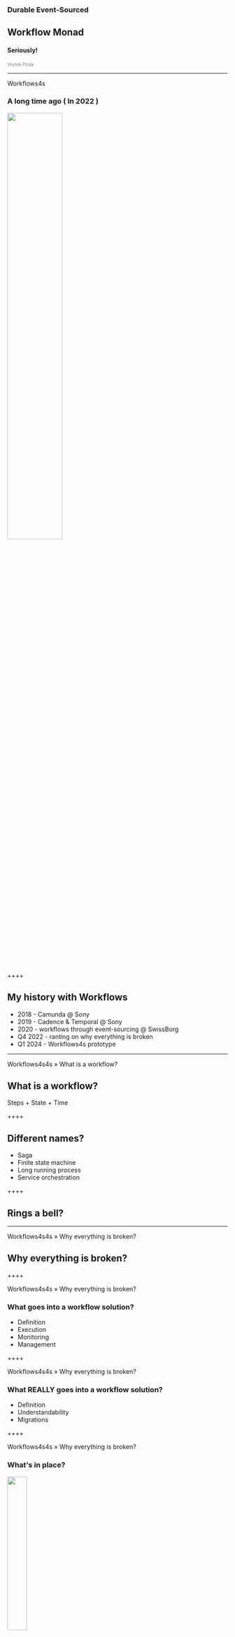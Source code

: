 ### Durable Event-Sourced
## <y-ellow>Workflow Monad</y-ellow>
#### Seriously!


<span style="font-size: 0.7em;color: gray">Voytek Pituła</span>

----

<span class="breadcrumb-data">Workflows4s</span>

### A long time ago ( In 2022 )

<img src="resources/2022.png" width="50%">

++++

## My history with Workflows

* 2018 - Camunda @ Sony
* 2019 - Cadence & Temporal @ Sony
* 2020 - workflows through event-sourcing @ SwissBorg
* Q4 2022 - ranting on why everything is broken
* Q1 2024 - Workflows4s prototype

<!--TODO segments -->

----

<span class="breadcrumb-data">Workflows4s4s » What is a workflow?</span>

## What is a <y-ellow>workflow</y-ellow>?

Steps + State + Time

++++

## Different names?

* Saga
* Finite state machine
* Long running process
* Service orchestration

++++

## Rings a bell?

----

<span class="breadcrumb-data">Workflows4s4s » Why everything is broken?</span>

## Why everything is <y-ellow>broken</y-ellow>?

++++

<span class="breadcrumb-data">Workflows4s4s » Why everything is broken?</span>

### What <y-ellow>goes into</y-ellow> a workflow solution?

* Definition
* Execution
* Monitoring
* Management


++++

<span class="breadcrumb-data">Workflows4s4s » Why everything is broken?</span>

### What <y-ellow>REALLY</y-ellow> goes into a workflow solution?

* Definition
* Understandability
* Migrations

++++

<span class="breadcrumb-data">Workflows4s4s » Why everything is broken?</span>

### What's in place?

<img src="resources/solutions.png" width="30%">

<!--TODO wording, self contained is not a good term -->

++++

<span class="breadcrumb-data">Workflows4s4s » Why everything is broken? » What's in place?</span>

#### Data workflows are <y-ellow>not</y-ellow> our workflows

Hence, no Airflow & friends

<!--TODO gray -->

----

<span class="breadcrumb-data">Workflows4s4s » Meet Workflows4s</span>

## Meet <y-ellow>Workflows4s</y-ellow>

* Functional
* Composable
* Scalable (up & down)
* Business-friendly

<y-ellow>LIBRARY</y-ellow>

----

## Not-Demo

----

<span class="breadcrumb-data">Workflows4s</span>

## <y-ellow>Defining</y-ellow> workflows

++++

<span class="breadcrumb-data">Workflows4s » Defining workflows</span>

<pre style="width: fit-content"><code class="hljs scala">sealed trait WIO[In, Err, Out]</code></pre>

++++

<pre style="width: fit-content"><code class="hljs scala">trait WorkflowContext {
  type Event
  type State
}</code></pre>

<pre style="width: fit-content"><code class="hljs scala">sealed trait WIO[In, Err, Out, Ctx <: WorkflowCtx]</code></pre>

++++

<pre style="width: fit-content"><code class="hljs scala">trait WorkflowContext {
  type Event
  type State
}</code></pre>

<pre style="width: fit-content"><code class="hljs scala">sealed trait WIO[In, Err, Out <: WCState[Ctx], Ctx <: WorkflowCtx]</code></pre>

++++

General type projections are gone

++++

<span class="breadcrumb-data">Workflows4s » Defining workflows</span>

## Operations

++++

<span class="breadcrumb-data">Workflows4s » Defining workflows » Operations</span>

### Deterministic code

++++

### Non-deterministic code

++++

### Sequencing steps

++++

### Signals

++++

### Timers

++++

### Interruptions

++++

### Error handling

++++

### More?

* Forks
* Loop
* Embedding sub-workflows

----

<span class="breadcrumb-data">Workflows4s</span>

## <y-ellow>Running</y-ellow> workflows

++++

<span class="breadcrumb-data">Workflows4s » Running workflows</span>

```scala
trait WorkflowRuntime[F[_], Ctx <: WorkflowContext, WorkflowId]{
    def createInstance(id: WorkflowId):
       F[WorkflowInstance[F, WCState[Ctx]]]
}
```

++++

<span class="breadcrumb-data">Workflows4s » Running workflows</span>

```scala [1|3|5-8|10]
trait WorkflowInstance[F[_], State] {

  def queryState(): F[State]

  def deliverSignal[Req, Resp](
    signalDef: SignalDef[Req, Resp], 
    req: Req
  ): F[Either[UnexpectedSignal, Resp]]

  def wakeup(): F[Unit]

}
```

++++

<span class="breadcrumb-data">Workflows4s » Running workflows</span>

```scala 
val myWorkflow: WIO[Any, Nothing, WCState[Ctx], Ctx]
val runtime = SomeRuntime.create(wio)

```

++++

## Available Runtimes

++++

TODO

++++

## Knocker-Uppers

++++

TODO

----


<hr style="width:100%;height:0.15em;background-color: #eee;">
<div style="font-size: 0.7em">
    Thank you!

    Voytek Pituła @ SwissBorg

    [https://w.pitula.me/presentations](https://w.pitula.me/presentations)
</div>
